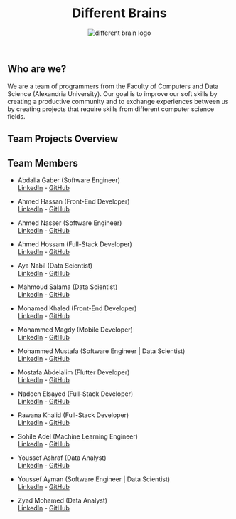 <h1 align=center> Different Brains </h1>
<p align=center>
  <img src="https://t3.ftcdn.net/jpg/05/67/02/72/360_F_567027240_Fco1MRQ0LtPGtjwWyQ6QkhhxjIaEZigN.jpg" alt="different brain logo">
</p><br>

## Who are we?
We are a team of programmers from the Faculty of Computers and Data Science (Alexandria University). 
Our goal is to improve our soft skills by creating a productive community and to exchange experiences 
between us by creating projects that require skills from different computer science fields.

## Team Projects Overview

## Team Members
- Abdalla Gaber (Software Engineer)<br>
[LinkedIn](https://www.linkedin.com/in/abdallagaber) - [GitHub](https://github.com/abdallagaber)

- Ahmed Hassan (Front-End Developer)<br>
[LinkedIn](https://www.linkedin.com/in/ahmed-abo-zaid-ab008217b) - [GitHub](https://github.com/AhmedAbozaid9)
  
- Ahmed Nasser (Software Engineer)<br>
[LinkedIn](https://www.linkedin.com/in/ahmed-naser-16047a222/) - [GitHub](https://github.com/ahmednasser111)

- Ahmed Hossam (Full-Stack Developer)<br>
[LinkedIn](https://www.linkedin.com/in/ahmed-hossam-19a303239) - [GitHub](https://github.com/ahmedhoss22)

- Aya Nabil (Data Scientist)<br>
[LinkedIn](https://www.linkedin.com/in/aya-nabil-202781247) - [GitHub](https://github.com/1AyaNabil1)

- Mahmoud Salama (Data Scientist)<br>
[LinkedIn](https://www.linkedin.com/in/mahmoud-salama-5a0525227) - [GitHub](https://github.com/MahmoudSalama7?tab=repositories)

- Mohamed Khaled (Front-End Developer)<br>
[LinkedIn](https://www.linkedin.com/in/bukhaled2002) - [GitHub](https://github.com/bukhaled2002)

- Mohammed Magdy (Mobile Developer)<br>
[LinkedIn](https://www.linkedin.com/in/mohamed-magdy-02a26521b) - [GitHub](https://github.com/MOHAMEDMEDOHEMEDA)

- Mohammed Mustafa (Software Engineer | Data Scientist)<br>
[LinkedIn](https://www.linkedin.com/in/mohammedmustafa112025/) - [GitHub](https://github.com/mohammed112025)

- Mostafa Abdelalim (Flutter Developer)<br>
[LinkedIn](https://www.linkedin.com/in/mostafa-abd-elalim-819367253) - [GitHub](https://github.com/MOSTAFA-0-1)

- Nadeen Elsayed (Full-Stack Developer)<br>
[LinkedIn](https://www.linkedin.com/in/nadeen-elsayed-6b3052283) - [GitHub](https://github.com/nadeen-elsayed)

- Rawana Khalid (Full-Stack Developer)<br>
[LinkedIn](https://www.linkedin.com/in/rawana-khalid-43375324a/) - [GitHub](https://github.com/rawanakhalid64)

- Sohile Adel (Machine Learning Engineer)<br>
[LinkedIn](https://www.linkedin.com/in/sohile-adel-87376a241/) - [GitHub](https://github.com/SohileAdel)

- Youssef Ashraf (Data Analyst)<br>
[LinkedIn](https://www.linkedin.com/in/youssef-ashraf-049881229) - [GitHub](https://github.com/YoussefAsh7)

- Youssef Ayman (Software Engineer | Data Scientist)<br>
[LinkedIn](https://www.linkedin.com/in/yousef-ayman/) - [GitHub](https://github.com/yousefayman2003)

- Zyad Mohamed (Data Analyst)<br>
[LinkedIn](https://www.linkedin.com/in/zyadmohamed007) - [GitHub](https://github.com/zyad246) 
